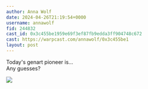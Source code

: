 ```yaml
---
author: Anna Wolf
date: 2024-04-26T21:19:54+0000
username: annawolf
fid: 244832
cast_id: 0x3c455be1959e69f3ef87fb9edda3ff904748c672
cast: https://warpcast.com/annawolf/0x3c455be1
layout: post
---
```

Today's genart pioneer is...  
Any guesses?  

![](https://imagedelivery.net/BXluQx4ige9GuW0Ia56BHw/7c5ef227-8e18-4336-da13-c29a0cd8bb00/original)